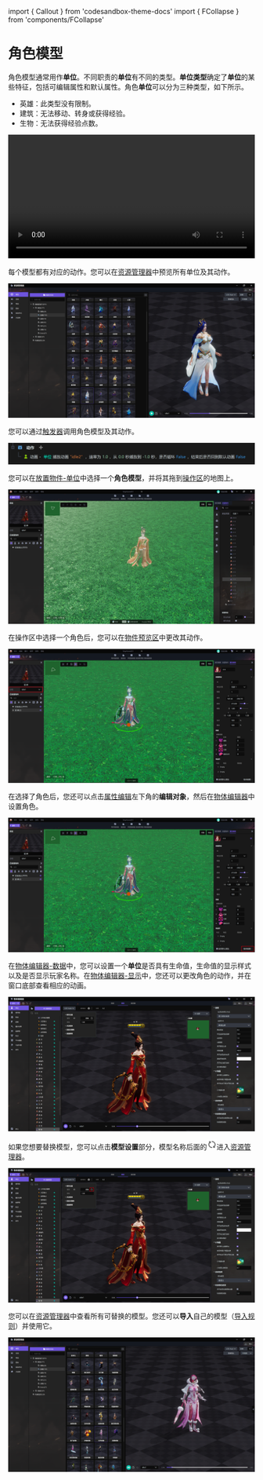 import { Callout } from 'codesandbox-theme-docs'
import { FCollapse } from 'components/FCollapse'

# 角色模型

角色模型通常用作**单位**。不同职责的**单位**有不同的类型。**单位类型**确定了**单位**的某些特征，包括可编辑属性和默认属性。角色**单位**可以分为三种类型，如下所示。

+ 英雄：此类型没有限制。
+ 建筑：无法移动、转身或获得经验。
+ 生物：无法获得经验点数。

<video width="100%" controls>
  <source src="https://up1goods.fp.ps.easebar.com/file/643f606e9781de1874bb012aFC25Vup003" type="video/mp4" />
  Your browser does not support the video tag.
</video>

每个模型都有对应的动作。您可以在[资源管理器](../Navigation/Resource_Manager)中预览所有单位及其动作。

![A17](./pic/A17.png)

您可以通过[触发器](../Navigation/Trigger)调用角色模型及其动作。

![A18](./pic/A18.png)

您可以在[放置物件-单位](../Navigation/Main_interface/Tool_Palette)中选择一个**角色模型**，并将其拖到[操作区](../Navigation/Main_interface/Operation_Area)的地图上。

![A18-1](./pic/A18-1.png)

在操作区中选择一个角色后，您可以在[物件预览区](../Navigation/Main_interface/Preview_Area)中更改其动作。

![A19](./pic/A19.png)

在选择了角色后，您还可以点击[属性编辑](../Navigation/Main_interface/Tool_Palette)左下角的**编辑对象**，然后在[物体编辑器](../Navigation/Object_Editor/Interface)中设置角色。

![A20](./pic/A20.png)

在[物体编辑器-数据](../Navigation/Object_Editor/Interface)中，您可以设置一个**单位**是否具有生命值，生命值的显示样式以及是否显示玩家名称。在[物体编辑器-显示](../Navigation/Object_Editor/Interface)中，您还可以更改角色的动作，并在窗口底部查看相应的动画。

![A21](./pic/A21.png)

如果您想要替换模型，您可以点击**模型设置**部分，模型名称后面的![reset_an_dis](./icon/reset_an_dis.png)进入[资源管理器](../Navigation/Resource_Manager)。

![A22](./pic/A22.png)

您可以在[资源管理器](../Navigation/Resource_Manager)中查看所有可替换的模型。您还可以**导入**自己的模型（[导入规则](../Art-Assets/Import)）并使用它。

![A23](./pic/A23.png)